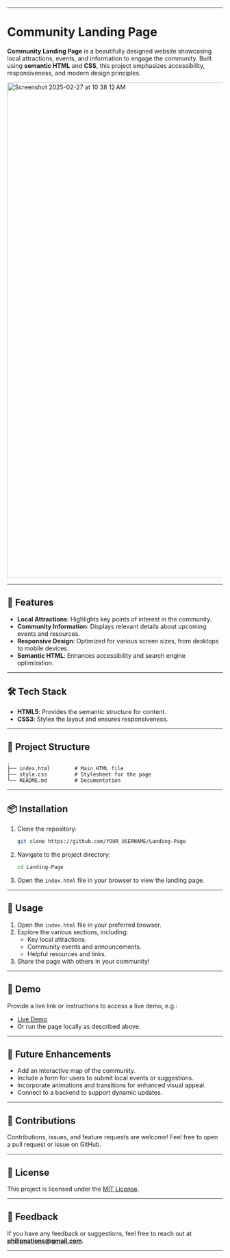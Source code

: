 
---

# Community Landing Page

**Community Landing Page** is a beautifully designed website showcasing local attractions, events, and information to engage the community. Built using **semantic HTML** and **CSS**, this project emphasizes accessibility, responsiveness, and modern design principles.

<img width="1156" alt="Screenshot 2025-02-27 at 10 38 12 AM" src="https://github.com/user-attachments/assets/d13c15a3-3418-4524-a656-8d918238fca7" />


---

## 🚀 Features

- **Local Attractions**: Highlights key points of interest in the community.
- **Community Information**: Displays relevant details about upcoming events and resources.
- **Responsive Design**: Optimized for various screen sizes, from desktops to mobile devices.
- **Semantic HTML**: Enhances accessibility and search engine optimization.

---

## 🛠️ Tech Stack

- **HTML5**: Provides the semantic structure for content.
- **CSS3**: Styles the layout and ensures responsiveness.

---

## 📂 Project Structure

```plaintext
.
├── index.html        # Main HTML file
├── style.css         # Stylesheet for the page
└── README.md         # Documentation
```

---

## 📦 Installation

1. Clone the repository:
   ```bash
   git clone https://github.com/YOUR_USERNAME/Landing-Page
   ```
2. Navigate to the project directory:
   ```bash
   cd Landing-Page
   ```
3. Open the `index.html` file in your browser to view the landing page.

---

## 🔧 Usage

1. Open the `index.html` file in your preferred browser.
2. Explore the various sections, including:
   - Key local attractions.
   - Community events and announcements.
   - Helpful resources and links.
3. Share the page with others in your community!

---

## 🎨 Demo

Provide a live link or instructions to access a live demo, e.g.:

- [Live Demo](https://visitaugusta.netlify.app/)
- Or run the page locally as described above.

---

## 🚀 Future Enhancements

- Add an interactive map of the community.
- Include a form for users to submit local events or suggestions.
- Incorporate animations and transitions for enhanced visual appeal.
- Connect to a backend to support dynamic updates.

---

## 🤝 Contributions

Contributions, issues, and feature requests are welcome! Feel free to open a pull request or issue on GitHub.

---

## 📜 License

This project is licensed under the [MIT License](LICENSE).

---

## 💬 Feedback

If you have any feedback or suggestions, feel free to reach out at **philipnations@gmail.com**.

---
